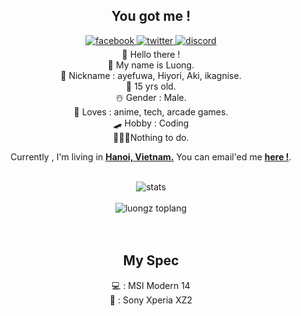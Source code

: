 
<div align="center">
<h2>You got me !</h2>
<a href="https://facebook.com/luongluvlamy" target="_blank">
<img src=https://img.shields.io/badge/facebook-%2300acee.svg?color=405DE6&style=for-the-badge&logo=facebook&logoColor=whitee alt=facebook style="margin-bottom: 5px;" />
</a>
<a href="https://twitter.com/ayefuwa" target="_blank">
<img src=https://img.shields.io/badge/twitter-%2300acee.svg?color=1DA1F2&style=for-the-badge&logo=twitter&logoColor=white alt=twitter style="margin-bottom: 5px;" />
</a>
<a href="https://lookup.guru/673447795843399690" target="_blank">
<img src=https://img.shields.io/badge/discord-%2300acee.svg?color=405DE6&style=for-the-badge&logo=discord&logoColor=white alt=discord style="margin-bottom: 5px;" />
</a>
<div align="center">
👋 Hello there !
<div align="center">
👦 My name is Luong.
<div align="center">
🙈 Nickname : ayefuwa, Hiyori, Aki, ikagnise.
<div align="center">
🎂 15 yrs old.
<div align="center">
☃️ Gender : Male.
<div align="center">
  💓 Loves : anime, tech, arcade games.
  <div align="center">
  🛹 Hobby : Coding
  <div align="center">
  👨🏻‍💻Nothing to do. 
<br />

 Currently , I'm living in **[Hanoi, Vietnam.](https://en.wikipedia.org/wiki/Hanoi)**
You can email'ed me <a href="mailto:trandinhluong2411@gmail.com"><b>here !</b></a>.
<br />
<br />

<img align="center" src="https://github-readme-stats.vercel.app/api?username=luongz&include_all_commits=true&count_private=true&show_icons=true&line_height=30&title_color=CDB4DB&icon_color=CDB4DB&text_color=D3D3D3&bg_color=0A0A0A" alt="stats">
<br />
<br />
<img src="https://github-readme-stats.vercel.app/api/top-langs/?username=luongz&layout=compact&theme=dark&bg_color=0A0A0A" alt="luongz toplang"/>
<br />
<br />
<br />
<div align="center">
<h2>My Spec</h2>
💻 : MSI Modern 14
<div align="center">
📱 : Sony Xperia XZ2
